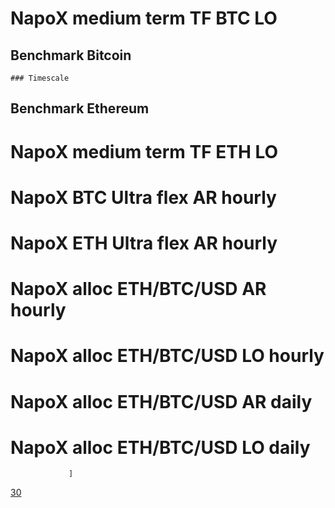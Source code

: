 # NapoX medium term TF BTC LO
  ## Benchmark Bitcoin 
    ### Timescale 
  ## Benchmark Ethereum 
# NapoX medium term TF ETH LO
# NapoX BTC Ultra flex AR hourly
# NapoX ETH Ultra flex AR hourly
# NapoX alloc ETH/BTC/USD AR hourly
# NapoX alloc ETH/BTC/USD LO hourly
# NapoX alloc ETH/BTC/USD AR daily
# NapoX alloc ETH/BTC/USD LO daily
                 ]

[30](https://htmlpreview.github.io/?https://github.com/pierthodo/napoleon_strat_sheet/blob/master/strat_sheet/NapoX%20medium%20term%20TF%20BTC%20LO/ETH-USD/30-days.html)
